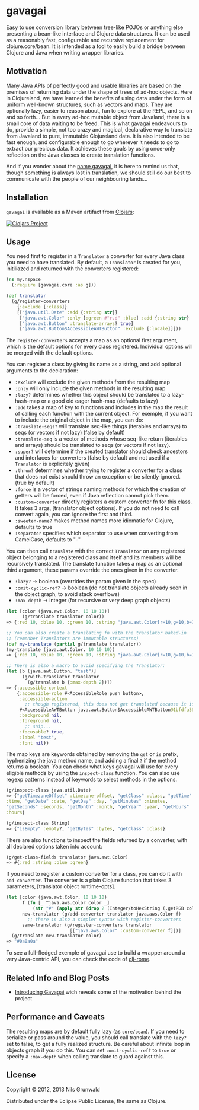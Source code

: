 # gavagai

Easy to use conversion library between tree-like POJOs or anything else presenting a bean-like interface and Clojure data structures. It can be used as a reasonably fast, configurable and recursive replacement for clojure.core/bean. It is intended as a tool to easily build a bridge between Clojure and Java when writing wrapper libraries.

## Motivation

Many Java APIs of perfectly good and usable libraries are based on the premises of returning data under the shape of trees of ad-hoc objects. Here in Clojureland, we have learned the benefits of using data under the form of uniform well-known structures, such as vectors and maps. They are optionally lazy, easier to reason about, fun to explore at the REPL, and so on and so forth... But in every ad-hoc mutable object from Javaland, there is a small core of data waiting to be freed. This is what gavagai endeavours to do, provide a simple, not too crazy and magical, declarative way to translate from Javaland to pure, immutable Clojureland data. It is also intended to be fast enough, and configurable enough to go wherever it needs to go to extract our precious data. It achieves these goals by using once-only reflection on the Java classes to create translation functions.

And if you wonder about the [name gavagai](http://en.wikipedia.org/wiki/Indeterminacy_of_translation), it is here to remind us that, though something is always lost in translation, we should still do our best to communicate with the people of our neighbouring lands...

## Installation

`gavagai` is available as a Maven artifact from
[Clojars](http://clojars.org/gavagai):

[![Clojars Project](http://clojars.org/gavagai/latest-version.svg)](http://clojars.org/gavagai)

## Usage

You need first to register in a `Translator` a converter for every Java class you need to have translated. By default, a `Translator` is created for you, initiliazed and returned with the converters registered:
```clojure
(ns my.nspace
  (:require [gavagai.core :as g]))

(def translator
  (g/register-converters
    {:exclude [:class]}
    [["java.util.Date" :add {:string str}]
     ["java.awt.Color" :only [:green #"r.d" :blue] :add {:string str} :lazy? false]
     ["java.awt.Button" :translate-arrays? true]
     ["java.awt.Button$AccessibleAWTButton" :exclude [:locale]]]))
```

The `register-converters` accepts a map as an optional first argument, which is the default options for every class registered. Individual options will be merged with the default options.

You can register a class by giving its name as a string, and add optional arguments to the declaration:
  - `:exclude` will exclude the given methods from the resulting map
  - `:only` will only include the given methods in the resulting map
  - `:lazy?` determines whether this object should be translated to a lazy-hash-map or a good old eager hash-map (defaults to lazy)
  - `:add` takes a map of key to functions and includes in the map the result of calling each function with the current object. For exemple, if you want to include the original object in the map, you can do:
  - `:translate-seqs?` will translate seq-like things (iterables and arrays) to seqs (or vectors if not lazy) (false by default)
  - `:translate-seq` is a vector of methods whose seq-like return (iterables and arrays) should be translated to seqs (or vectors if not lazy).
  - `:super?` will determine if the created translator should check ancestors and interfaces for converters (false by default and not used if a `Translator` is explicitely given)
  - `:throw?` determines  whether trying to register a converter for a class that does not exist should throw an exception or be silently ignored. (true by default)
  - `:force` is a vector of strings naming methods for which the creation of getters will be forced, even if Java reflection cannot pick them.
  - `:custom-converter` directly registers a custom converter fn for this class. It takes 3 args, [translator object options]. If you do not need to call convert again, you can ignore the first and third.
  - `:sweeten-name?` makes method names more idiomatic for Clojure, defaults to true
  - `:separator` specifies which separator to use when converting from CamelCase, defaults to "-"

You can then call `translate` with the correct `Translator` on any registered object belonging to a registered class and itself and its members will be recursively translated. The translate function takes a map as an optional third argument, these params override the ones given in the converter.
  - `:lazy?`            -> boolean (overrides the param given in the spec)
  - `:omit-cyclic-ref?` -> boolean (do not translate objects already seen in the object graph, to avoid stack overflows)
  - `:max-depth`        -> integer (for recursive or very deep graph objects)

```clojure
(let [color (java.awt.Color. 10 10 10)]
      (g/translate translator color))
=> {:red 10, :blue 10, :green 10, :string "java.awt.Color[r=10,g=10,b=10]"}

;; You can also create a translating fn with the translator baked-in
;; (remenber Translators are immutable structures)
(def my-translate (partial g/translate translator))
(my-translate (java.awt.Color. 10 10 10))
=> {:red 10, :blue 10, :green 10, :string "java.awt.Color[r=10,g=10,b=10]"}

;; There is also a macro to avoid specifying the Translator:
(let [b (java.awt.Button. "test")]
      (g/with-translator translator
        (g/translate b {:max-depth 2})])
=> {:accessible-context
    {:accessible-role #<AccessibleRole push button>,
     :accessible-action
       ;; though registered, this does not get translated because it is 3 levels deep
     #<AccessibleAWTButton java.awt.Button$AccessibleAWTButton@1bfdfa36>,
     :background nil,
     :foreground nil,
       ;; snip...
     :focusable? true,
     :label "test",
     :font nil}}
```

 The map keys are keywords obtained by removing the `get` or `is` prefix, hyphenizing the java method name, and adding a final `?` if the method returns a boolean. You can check what keys gavagai will use for every eligible methods by using the `inspect-class` function. You can also use regexp patterns instead of keywords to select methods in the options.

```clojure
(g/inspect-class java.util.Date)
=> {"getTimezoneOffset" :timezone-offset, "getClass" :class, "getTime"
:time, "getDate" :date, "getDay" :day, "getMinutes" :minutes,
"getSeconds" :seconds, "getMonth" :month, "getYear" :year, "getHours"
:hours}

(g/inspect-class String)
=> {"isEmpty" :empty?, "getBytes" :bytes, "getClass" :class}
```

 There are also functions to inspect the fields returned by a converter, with all declared options taken into account:

```clojure
(g/get-class-fields translator java.awt.Color)
=> #{:red :string :blue :green}
```

 If you need to register a custom converter for a class, you can do it with `add-converter`. The converter is a plain Clojure function that takes 3 parameters, [translator object runtime-opts].

```clojure
(let [color (java.awt.Color. 10 10 10)
      f (fn [_ ^java.aws.Color color _]
          (str "#" (apply str (drop 2 (Integer/toHexString (.getRGB color))))))
      new-translator (g/add-converter translator java.aws.Color f)
        ;; there is also a simpler syntax with register-converters
      same-translator (g/register-converters translator
                        [["java.aws.Color" :custom-converter f]])]
  (g/translate new-translator color)
=> "#0a0a0a"
```

 To see a full-fledged exemple of gavagai use to build a wrapper around a very Java-centric API, you can check the code of [clj-rome](https://github.com/ngrunwald/clj-rome).

## Related Info and Blog Posts

  - [Introducing Gavagai](http://theblankscreen.net/blog/2013/02/18/introducing-gavagai/) wich reveals some of the motivation behind the project  

## Performance and Caveats

 The resulting maps are by default fully lazy (as `core/bean`). If you need to serialize or pass around the value, you should call translate with the `lazy?` set to false, to get a fully realized structure. Be careful about infinite loop in objects graph if you do this. You can set `:omit-cyclic-ref?` to `true` or specify a `:max-depth` when calling translate to guard against this.

## License

Copyright © 2012, 2013 Nils Grunwald

Distributed under the Eclipse Public License, the same as Clojure.
